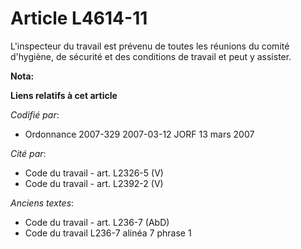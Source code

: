 # Article L4614-11

L'inspecteur du travail est prévenu de toutes les réunions du comité d'hygiène, de sécurité et des conditions de travail et
peut y assister.

**Nota:**



**Liens relatifs à cet article**

_Codifié par_:

  - Ordonnance 2007-329 2007-03-12 JORF 13 mars 2007

_Cité par_:

  - Code du travail - art. L2326-5 (V)
  - Code du travail - art. L2392-2 (V)

_Anciens textes_:

  - Code du travail - art. L236-7 (AbD)
  - Code du travail L236-7 alinéa 7 phrase 1
